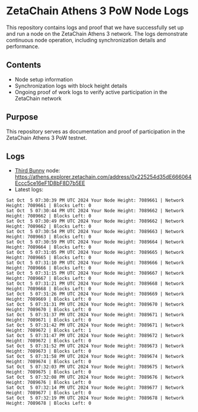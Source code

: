 # ZetaChain Athens 3 PoW Node Logs
This repository contains logs and proof that we have successfully set up and run a node on the ZetaChain Athens 3 network. The logs demonstrate continuous node operation, including synchronization details and performance.

## Contents
- Node setup information
- Synchronization logs with block height details
- Ongoing proof of work logs to verify active participation in the ZetaChain network

## Purpose
This repository serves as documentation and proof of participation in the ZetaChain Athens 3 PoW testnet.

## Logs

- [Third Bunny](https://thirdbunny.xyz/) node: https://athens.explorer.zetachain.com/address/0x225254d35dE666064Eccc5ce16eF1D8bF8D7b5EE
- Latest logs:
```
Sat Oct  5 07:30:39 PM UTC 2024 Your Node Height: 7089661 | Network Height: 7089661 | Blocks Left: 0
Sat Oct  5 07:30:44 PM UTC 2024 Your Node Height: 7089662 | Network Height: 7089662 | Blocks Left: 0
Sat Oct  5 07:30:49 PM UTC 2024 Your Node Height: 7089662 | Network Height: 7089662 | Blocks Left: 0
Sat Oct  5 07:30:54 PM UTC 2024 Your Node Height: 7089663 | Network Height: 7089663 | Blocks Left: 0
Sat Oct  5 07:30:59 PM UTC 2024 Your Node Height: 7089664 | Network Height: 7089664 | Blocks Left: 0
Sat Oct  5 07:31:05 PM UTC 2024 Your Node Height: 7089665 | Network Height: 7089665 | Blocks Left: 0
Sat Oct  5 07:31:10 PM UTC 2024 Your Node Height: 7089666 | Network Height: 7089666 | Blocks Left: 0
Sat Oct  5 07:31:15 PM UTC 2024 Your Node Height: 7089667 | Network Height: 7089667 | Blocks Left: 0
Sat Oct  5 07:31:21 PM UTC 2024 Your Node Height: 7089668 | Network Height: 7089668 | Blocks Left: 0
Sat Oct  5 07:31:26 PM UTC 2024 Your Node Height: 7089669 | Network Height: 7089669 | Blocks Left: 0
Sat Oct  5 07:31:31 PM UTC 2024 Your Node Height: 7089670 | Network Height: 7089670 | Blocks Left: 0
Sat Oct  5 07:31:37 PM UTC 2024 Your Node Height: 7089671 | Network Height: 7089671 | Blocks Left: 0
Sat Oct  5 07:31:42 PM UTC 2024 Your Node Height: 7089671 | Network Height: 7089672 | Blocks Left: 1
Sat Oct  5 07:31:47 PM UTC 2024 Your Node Height: 7089672 | Network Height: 7089672 | Blocks Left: 0
Sat Oct  5 07:31:52 PM UTC 2024 Your Node Height: 7089673 | Network Height: 7089673 | Blocks Left: 0
Sat Oct  5 07:31:58 PM UTC 2024 Your Node Height: 7089674 | Network Height: 7089674 | Blocks Left: 0
Sat Oct  5 07:32:03 PM UTC 2024 Your Node Height: 7089675 | Network Height: 7089675 | Blocks Left: 0
Sat Oct  5 07:32:08 PM UTC 2024 Your Node Height: 7089676 | Network Height: 7089676 | Blocks Left: 0
Sat Oct  5 07:32:14 PM UTC 2024 Your Node Height: 7089677 | Network Height: 7089677 | Blocks Left: 0
Sat Oct  5 07:32:19 PM UTC 2024 Your Node Height: 7089678 | Network Height: 7089678 | Blocks Left: 0
```
